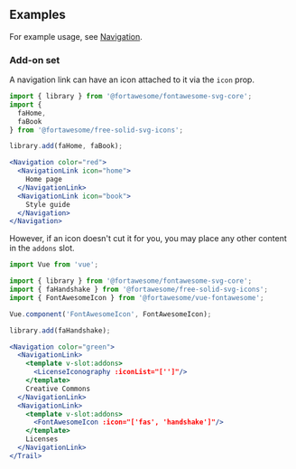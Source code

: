 ## Examples

For example usage, see [Navigation](#/Patterns/Navigation).

### Add-on set

A navigation link can have an icon attached to it via the `icon` prop.

```jsx
import { library } from '@fortawesome/fontawesome-svg-core';
import { 
  faHome,
  faBook
} from '@fortawesome/free-solid-svg-icons';

library.add(faHome, faBook);

<Navigation color="red">
  <NavigationLink icon="home">
    Home page
  </NavigationLink>
  <NavigationLink icon="book">
    Style guide
  </Navigation>
</Navigation>
```

However, if an icon doesn't cut it for you, you may place any other content
in the `addons` slot.

```jsx
import Vue from 'vue';

import { library } from '@fortawesome/fontawesome-svg-core';
import { faHandshake } from '@fortawesome/free-solid-svg-icons';
import { FontAwesomeIcon } from '@fortawesome/vue-fontawesome';

Vue.component('FontAwesomeIcon', FontAwesomeIcon);

library.add(faHandshake);

<Navigation color="green">
  <NavigationLink>
    <template v-slot:addons>
      <LicenseIconography :iconList="['']"/>
    </template>
    Creative Commons
  </NavigationLink>
  <NavigationLink>
    <template v-slot:addons>
      <FontAwesomeIcon :icon="['fas', 'handshake']"/>
    </template>
    Licenses
  </NavigationLink>
</Trail>
```
